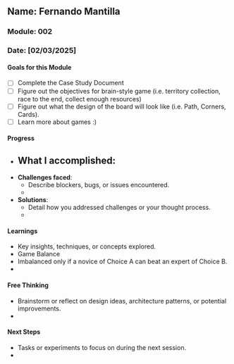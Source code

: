 <!-- Markdown Docs: https://docs.github.com/en/get-started/writing-on-github/getting-started-with-writing-and-formatting-on-github/basic-writing-and-formatting-syntax -->
## Name: Fernando Mantilla
### Module: 002

<!-- Repeat the below as needed-->
### Date: [02/03/2025]

#### Goals for this Module
<!-- Example Template (include the brackets to make a checklist, fill them in as appropriate -->
- [ ] Complete the Case Study Document
- [ ] Figure out the objectives for brain-style game (i.e. territory collection, race to the end, collect enough resources)
- [ ] Figure out what the design of the board will look like (i.e. Path, Corners, Cards).
- [ ] Learn more about games :)

#### Progress
- **What I accomplished**:
  - 
- **Challenges faced**:
  - Describe blockers, bugs, or issues encountered.
  -  
- **Solutions**:
  - Detail how you addressed challenges or your thought process.
  -  

#### Learnings
- Key insights, techniques, or concepts explored.
-  Game Balance
  -  Imbalanced only if a novice of Choice A can beat an expert of Choice B.
  -  

#### Free Thinking
- Brainstorm or reflect on design ideas, architecture patterns, or potential improvements.
-  

#### Next Steps
- Tasks or experiments to focus on during the next session.
-  
